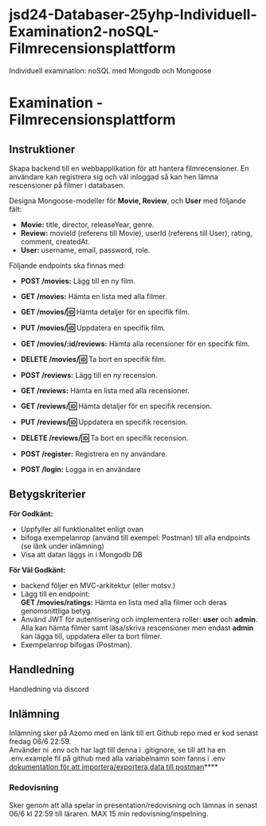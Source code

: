 # jsd24-Databaser-25yhp-Individuell-Examination2-noSQL-Filmrecensionsplattform
Individuell examination: noSQL med Mongodb och Mongoose

# Examination - Filmrecensionsplattform

## Instruktioner

Skapa backend till en webbapplikation för att hantera filmrecensioner. En användare kan registrera sig och väl inloggad så kan hen lämna rescensioner på filmer i databasen.

Designa Mongoose-modeller för **Movie, Review**, och **User** med följande fält:
* **Movie:** title, director, releaseYear, genre.
* **Review:** movieId (referens till Movie), userId (referens till User), rating, comment, createdAt.
* **User:** username, email, password, role.

Följande endpoints ska finnas med:

* **POST /movies:** Lägg till en ny film.
* **GET /movies:** Hämta en lista med alla filmer.
* **GET /movies/:id:** Hämta detaljer för en specifik film.
* **PUT /movies/:id:** Uppdatera en specifik film.
* **GET /movies/:id/reviews:** Hämta alla recensioner för en specifik film.
* **DELETE /movies/:id:** Ta bort en specifik film.

* **POST /reviews:** Lägg till en ny recension.
* **GET /reviews:** Hämta en lista med alla recensioner.
* **GET /reviews/:id:** Hämta detaljer för en specifik recension.
* **PUT /reviews/:id:** Uppdatera en specifik recension.
* **DELETE /reviews/:id:** Ta bort en specifik recension.

* **POST /register:** Registrera en ny användare.
* **POST /login:** Logga in en användare

## Betygskriterier

**För Godkänt:**
* Uppfyller all funktionalitet enligt ovan
* bifoga exempelanrop (använd till exempel: Postman) till alla endpoints (se länk under inlämning)
* Visa att datan läggs in i Mongodb DB

**För Väl Godkänt:**
* backend följer en MVC-arkitektur (eller motsv.)
* Lägg till en endpoint: <br>
**GET /movies/ratings:** Hämta en lista med alla filmer och deras genomsnittliga betyg.
* Använd JWT för autentisering och implementera roller: **user** och **admin**. Alla kan hämta filmer samt läsa/skriva rescensioner men endast **admin** kan lägga till, uppdatera eller ta bort filmer.
* Exempelanrop bifogas (Postman).

## Handledning

Handledning via discord

## Inlämning

Inlämning sker på Azomo med en länk till ert Github repo med er kod senast fredag 06/6 22:59. <br>
Använder ni .env och har lagt till denna i .gitignore, se till att ha en .env.example fil på github med alla variabelnamn som fanns i .env <br>
[dokumentation för att importera/exportera data till postman](https://learning.postman.com/docs/getting-started/importing-and-exporting/importing-and-exporting-overview/#importing-data-into-postman)****

### Redovisning
Sker genom att alla spelar in presentation/redovisning och lämnas in senast 06/6 kl 22:59 till läraren. MAX 15 min redovisning/inspelning.
